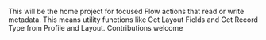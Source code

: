 This will be the home project for focused Flow actions that read or write metadata. This means utility functions like Get Layout Fields and Get Record Type from Profile and Layout. Contributions welcome
